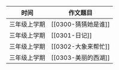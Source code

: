 
| 时间      | 作文题目 |
| ----------- | ----------- |
| 三年级上学期   | [[0300-猜猜她是谁]]       |
| 三年级上学期   | [[0301-日记]]        |
| 三年级上学期   | [[0302-大象来帮忙]]        |
| 三年级上学期   | [[0303-美丽的西湖]]        |

